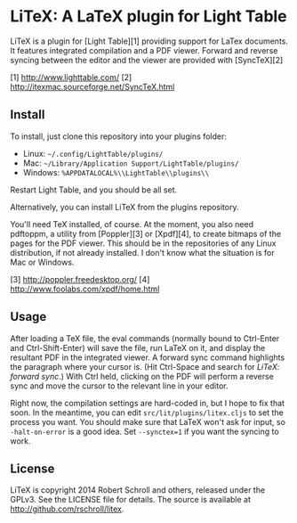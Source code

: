 LiTeX: A LaTeX plugin for Light Table
====================================
LiTeX is a plugin for [Light Table][1] providing support for LaTex
documents.  It features integrated compilation and a PDF viewer.
Forward and reverse syncing between the editor and the viewer are
provided with [SyncTeX][2]

[1] http://www.lighttable.com/
[2] http://itexmac.sourceforge.net/SyncTeX.html

Install
-------
To install, just clone this repository into your plugins folder:

 * Linux: `~/.config/LightTable/plugins/`
 * Mac: `~/Library/Application Support/LightTable/plugins/`
 * Windows: `%APPDATALOCAL%\\LightTable\\plugins\\`

Restart Light Table, and you should be all set.

Alternatively, you can install LiTeX from the plugins repository.

You'll need TeX installed, of course.  At the moment, you also need
pdftoppm, a utility from [Poppler][3] or [Xpdf][4], to create
bitmaps of the pages for the PDF viewer.  This should be in the
repositories of any Linux distribution, if not already installed.  I
don't know what the situation is for Mac or Windows.

[3] http://poppler.freedesktop.org/
[4] http://www.foolabs.com/xpdf/home.html

Usage
-----
After loading a TeX file, the eval commands (normally bound to
Ctrl-Enter and Ctrl-Shift-Enter) will save the file, run LaTeX on
it, and display the resultant PDF in the integrated viewer.  A
forward sync command highlights the paragraph where your cursor is.
(Hit Ctrl-Space and search for *LiTeX: forward sync*.)  With Ctrl
held, clicking on the PDF will perform a reverse sync and move the
cursor to the relevant line in your editor.

Right now, the compilation settings are hard-coded in, but I hope to
fix that soon.  In the meantime, you can edit
`src/lit/plugins/litex.cljs` to set the process you want.  You
should make sure that LaTeX won't ask for input, so `-halt-on-error`
is a good idea.  Set `--synctex=1` if you want the syncing to work.

License
-------
LiTeX is copyright 2014 Robert Schroll and others, released under
the GPLv3.  See the LICENSE file for details.  The source is
available at http://github.com/rschroll/litex.
